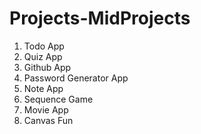 # Projects-MidProjects

1. Todo App
2. Quiz App
3. Github App
4. Password Generator App
5. Note App
6. Sequence Game
7. Movie App
8. Canvas Fun